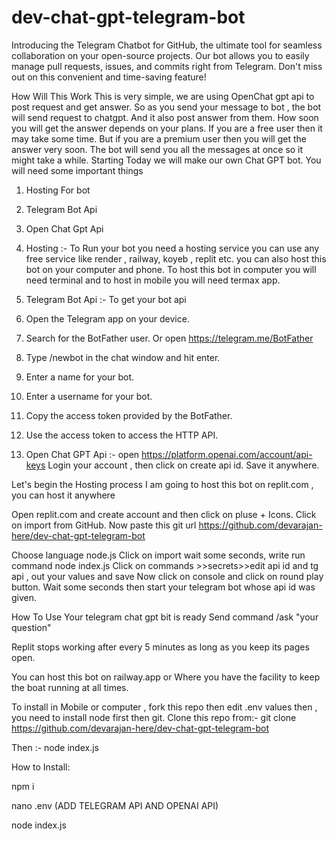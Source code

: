 # dev-chat-gpt-telegram-bot
Introducing the Telegram Chatbot for GitHub, the ultimate tool for seamless collaboration on your open-source projects. Our bot allows you to easily manage pull requests, issues, and commits right from Telegram. Don't miss out on this convenient and time-saving feature!


How Will This Work
This is very simple, we are using OpenChat gpt api to post request and get answer. So as you send your message to bot , the bot will send request to chatgpt. And it also post answer from them. How soon you will get the answer depends on your plans. If you are a free user then it may take some time. But if you are a premium user then you will get the answer very soon. 
The bot will send you all the messages at once so it might take a while. 
Starting 
Today we will make our own Chat GPT bot. 
You will need some important things 
1. Hosting For bot 
2. Telegram Bot Api 
3. Open Chat Gpt Api 

1. Hosting :-  To Run your bot you need a hosting service you can use any free service like render , railway, koyeb , replit etc. 
you can also host this bot on your computer and phone. To host this bot in computer you will need terminal and to host in mobile you will need termax app. 

2. Telegram Bot Api :- To get your bot api 
1. Open the Telegram app on your device.
2. Search for the BotFather user. Or open https://telegram.me/BotFather
3. Type /newbot in the chat window and hit enter.
4. Enter a name for your bot.
5. Enter a username for your bot.
6. Copy the access token provided by the BotFather.
7. Use the access token to access the HTTP API.

3. Open Chat GPT Api :- open https://platform.openai.com/account/api-keys
Login your account , then click on create api id. 
Save it anywhere. 

Let's begin the Hosting process
I am going to host this bot on replit.com , you can host it anywhere 

Open replit.com and create account and then click on pluse + Icons. Click on import from GitHub. Now paste this git url 
https://github.com/devarajan-here/dev-chat-gpt-telegram-bot

Choose language node.js 
Click on import wait some seconds, 
write run command node index.js
Click on commands >>secrets>>edit api id and tg api , out your values and save 
Now click on console and click on round play button. 
Wait some seconds then start your telegram bot whose api id was given. 

How To Use 
Your telegram chat gpt bit is ready 
Send command /ask "your question" 

Replit stops working after every 5 minutes as long as you keep its pages open. 

You can host this bot on railway.app or Where you have the facility to keep the boat running at all times. 

To install in Mobile or computer , fork this repo then edit .env values then , you need to install node first then git. 
Clone this repo from:-  git clone https://github.com/devarajan-here/dev-chat-gpt-telegram-bot

Then :-  node index.js



How to Install:

npm i

nano .env (ADD TELEGRAM API AND OPENAI API)

node index.js
